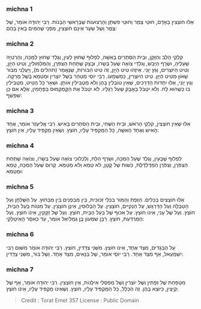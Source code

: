 
### michna 1
אֵלּוּ חוֹצְצִין בָּאָדָם, חוּטֵי צֶמֶר וְחוּטֵי פִשְׁתָּן וְהָרְצוּעוֹת שֶׁבְּרָאשֵׁי הַבָּנוֹת. רַבִּי יְהוּדָה אוֹמֵר, שֶׁל צֶמֶר וְשֶׁל שֵׂעָר אֵינָם חוֹצְצִין, מִפְּנֵי שֶׁהַמַּיִם בָּאִין בָּהֶם: 

### michna 2
קִלְקֵי הַלֵּב וְהַזָּקָן, וּבֵית הַסְּתָרִים בָּאִשָּׁה, לִפְלוּף שֶׁחוּץ לָעַיִן, וְגֶלֶד שֶׁחוּץ לַמַּכָּה, וְהָרְטִיָּה שֶׁעָלֶיהָ, וּשְׂרָף הַיָּבֵשׁ, וְגִלְדֵי צוֹאָה שֶׁעַל בְּשָׂרוֹ, וּבָצֵק שֶׁתַּחַת הַצִּפֹּרֶן, וְהַמִּלְמוּלִין, וְטִיט הַיָּוֵן, וְטִיט הַיּוֹצְרִים, וְגֵץ יְוֵנִי. אֵיזֶהוּ טִיט הַיָּוֵן, זֶה טִיט הַבּוֹרוֹת, שֶׁנֶּאֱמַר (תהלים מ), וַיַּעֲלֵנִי מִבּוֹר שָׁאוֹן מִטִּיט הַיָּוֵן. טִיט הַיּוֹצְרִין, כְּמַשְׁמָעוֹ. רַבִּי יוֹסֵי מְטַהֵר בְּשֶׁל יוֹצְרִין וּמְטַמֵּא בְּשֶׁל מָרֵקָה. וְגֵץ יְוֵנִי, אֵלּוּ יִתְדוֹת הַדְּרָכִים, שֶׁאֵין טוֹבְלִין בָּהֶן וְלֹא מַטְבִּילִין אוֹתָן. וּשְׁאָר כָּל הַטִּיט, מַטְבִּילִין בּוֹ כְּשֶׁהוּא לַח. וְלֹא יִטְבֹּל בָּאָבָק שֶׁעַל רַגְלָיו. לֹא יִטְבֹּל אֶת הַקֻּמְקְמוּס בַּפֶּחָמִין, אֶלָּא אִם כֵּן שִׁפְשֵׁף: 

### michna 3
אֵלּוּ שֶׁאֵין חוֹצְצִין, קִלְקֵי הָרֹאשׁ, וּבֵית הַשֶּׁחִי, וּבֵית הַסְּתָרִים בָּאִישׁ. רַבִּי אֱלִיעֶזֶר אוֹמֵר, אֶחָד הָאִישׁ וְאֶחָד הָאִשָּׁה, כָּל הַמַּקְפִּיד עָלָיו, חוֹצֵץ. וְשֶׁאֵין מַקְפִּיד עָלָיו, אֵין חוֹצֵץ: 

### michna 4
לִפְלוּף שֶׁבָּעַיִן, וְגֶלֶד שֶׁעַל הַמַּכָּה, וּשְׂרָף הַלַּח, וְלִכְלוּכֵי צוֹאָה שֶׁעַל בְּשָׂרוֹ, וְצוֹאָה שֶׁתַּחַת הַצִּפֹּרֶן, וְצִפֹּרֶן הַמְדֻלְדֶּלֶת, כְּשׁוּת שֶׁל קָטָן, לֹא טָמֵא וְלֹא מְטַמֵּא. קְרוּם שֶׁעַל הַמַּכָּה, טָמֵא וּמְטַמֵּא: 

### michna 5
אֵלּוּ חוֹצְצִים בַּכֵּלִים. הַזֶּפֶת וְהַמּוֹר בִּכְלֵי זְכוּכִית, בֵּין מִבִּפְנִים בֵּין מִבַּחוּץ. עַל הַשֻּׁלְחָן וְעַל הַטַּבְלָה וְעַל הַדַּרְגָּשׁ, עַל הַנְּקִיִּים, חוֹצְצִין. עַל הַבְּלוּסִין, אֵינָן חוֹצְצִין. עַל מִטּוֹת בַּעַל הַבַּיִת, חוֹצֵץ. וְעַל שֶׁל עָנִי, אֵינוֹ חוֹצֵץ. עַל אִכּוּף שֶׁל בַּעַל הַבַּיִת, חוֹצֵץ. וְעַל שֶׁל זַקָּקִין, אֵינוֹ חוֹצֵץ. וְעַל הַמַּרְדַּעַת, חוֹצֵץ. רַבָּן שִׁמְעוֹן בֶּן גַּמְלִיאֵל אוֹמֵר, עַד כְּאִסָּר הָאִיטַלְקִי: 

### michna 6
עַל הַבְּגָדִים, מִצַּד אֶחָד, אֵינוֹ חוֹצֵץ. מִשְּׁנֵי צְדָדִין, חוֹצֵץ. רַבִּי יְהוּדָה אוֹמֵר מִשּׁוּם רַבִּי יִשְׁמָעֵאל, אַף מִצַּד אֶחָד. רַבִּי יוֹסֵי אוֹמֵר, שֶׁל בַּנָּאִים, מִצַּד אֶחָד. וְשֶׁל בּוּר, מִשְּׁנֵי צְדָדִין: 

### michna 7
מִטְפַּחַת שֶׁל זַפָּתִין וְשֶׁל יוֹצְרִין וְשֶׁל מְפַסְּלֵי אִילָנוֹת, אֵין חוֹצְצִין. רַבִּי יְהוּדָה אוֹמֵר, אַף שֶׁל קַיָּצִין, כַּיּוֹצֵא בָהֶן. זֶה הַכְּלָל, כָּל הַמַּקְפִּיד עָלָיו, חוֹצֵץ. וְשֶׁאֵינוֹ מַקְפִּיד עָלָיו, אֵינוֹ חוֹצֵץ: 

>Credit : Torat Emet 357
>License : Public Domain 